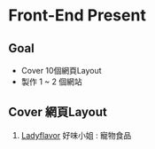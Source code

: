 # Front-End Present

## Goal
-   Cover 10個網頁Layout
-   製作 1 ~ 2 個網站

## Cover 網頁Layout
1.  [Ladyflavor] 好味小姐 : 寵物食品



  [ladyflavor]: https://www.ladyflavor.com/        "Ladyflavor"
